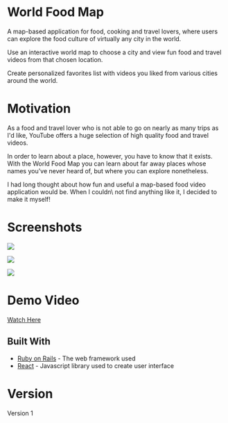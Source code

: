 # World Food Map

A map-based application for food, cooking and travel lovers, where users can explore the food culture of virtually any city in the world.

Use an interactive world map to choose a city and view fun food and travel videos from that chosen location.

Create personalized favorites list with videos you liked from various cities around the world.

# Motivation

As a food and travel lover who is not able to go on nearly as many trips as I'd like, YouTube offers a huge selection of high quality food and travel videos.  

In order to learn about a place, however, you have to know that it exists.  With the World Food Map you can learn about far away places whose names you've never heard of, but where you can explore nonetheless.

I had long thought about how fun and useful a map-based food video application would be.  When I couldn\ not find anything like it, I decided to make it myself!

# Screenshots

![](https://github.com/nkalkstein/WorldFoodMapFront/blob/master/Screen%20Shot%202018-07-19%20at%2010.19.20%20PM.png)

![](https://github.com/nkalkstein/WorldFoodMapFront/blob/master/Screen%20Shot%202018-07-19%20at%2010.20.41%20PM.png)

![](https://github.com/nkalkstein/WorldFoodMapFront/blob/master/Screen%20Shot%202018-07-19%20at%2010.21.35%20PM.png)

# Demo Video

[Watch Here](https://youtu.be/5X7sW8_q3lA)

## Built With

* [Ruby on Rails](https://rubyonrails.org/) - The web framework used
* [React](https://reactjs.org/docs/getting-started.html) - Javascript library used to create user interface

# Version

Version 1
